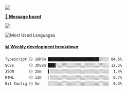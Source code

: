 [![](https://count.getloli.com/get/@SmaIIstars.github.readme)](https://count.getloli.com/)


[**💬 Message board**](https://chat.getloli.com/room/@SmaIIstars.github)

[![](https://chat.getloli.com/room/@SmaIIstars.github/svg?width=600&height=100&limit=20&theme=light&fontSize=14)](https://chat.getloli.com/room/@SmaIIstars.github)


![Most Used Languages](https://github-readme-stats.vercel.app/api/top-langs/?username=SmaIIstars&theme=dark&layout=compact)

<!-- waka-box start -->
#### <a href="https://gist.github.com/e31f5e1b7a15ee54e2fc8fca68aa5e2b" target="_blank">📊 Weekly development breakdown</a>
```text
TypeScript 🕓 26h5m ███████████████████████▋░░░░ 84.5%
SCSS       🕓 3h52m ███▌░░░░░░░░░░░░░░░░░░░░░░░░ 12.5%
JSON       🕓 25m   ▍░░░░░░░░░░░░░░░░░░░░░░░░░░░  1.4%
HTML       🕓 13m   ▏░░░░░░░░░░░░░░░░░░░░░░░░░░░  0.7%
Git Config 🕓 5m    ░░░░░░░░░░░░░░░░░░░░░░░░░░░░  0.3%
```
<!-- Powered by https://github.com/YouEclipse/waka-box-go . -->
<!-- waka-box end -->
